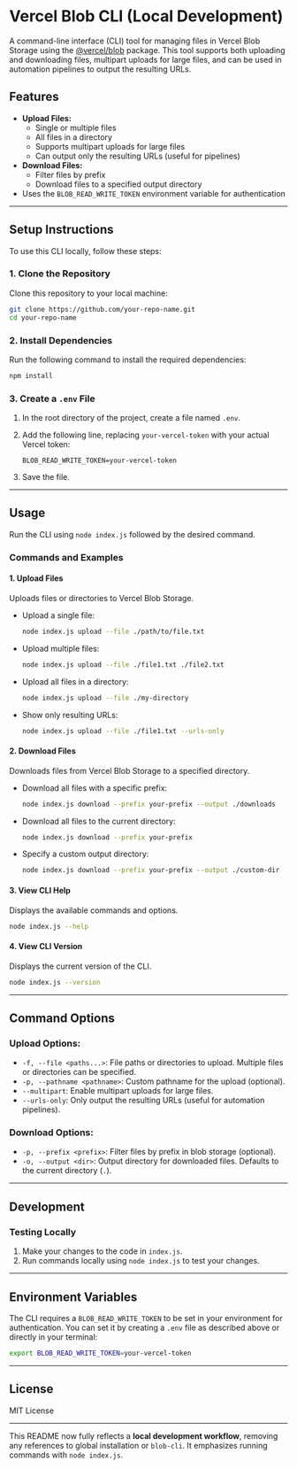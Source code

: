 # Vercel Blob CLI (Local Development)

A command-line interface (CLI) tool for managing files in Vercel Blob Storage using the [@vercel/blob](https://www.npmjs.com/package/@vercel/blob) package. This tool supports both uploading and downloading files, multipart uploads for large files, and can be used in automation pipelines to output the resulting URLs.

## Features

- **Upload Files:**
  - Single or multiple files
  - All files in a directory
  - Supports multipart uploads for large files
  - Can output only the resulting URLs (useful for pipelines)
- **Download Files:**
  - Filter files by prefix
  - Download files to a specified output directory
- Uses the `BLOB_READ_WRITE_TOKEN` environment variable for authentication

---

## Setup Instructions

To use this CLI locally, follow these steps:

### 1. Clone the Repository

Clone this repository to your local machine:

```bash
git clone https://github.com/your-repo-name.git
cd your-repo-name
```

### 2. Install Dependencies

Run the following command to install the required dependencies:

```bash
npm install
```

### 3. Create a `.env` File

1. In the root directory of the project, create a file named `.env`.
2. Add the following line, replacing `your-vercel-token` with your actual Vercel token:

   ```plaintext
   BLOB_READ_WRITE_TOKEN=your-vercel-token
   ```

3. Save the file.

---

## Usage

Run the CLI using `node index.js` followed by the desired command.

### Commands and Examples

#### 1. **Upload Files**

Uploads files or directories to Vercel Blob Storage.

- Upload a single file:
  ```bash
  node index.js upload --file ./path/to/file.txt
  ```

- Upload multiple files:
  ```bash
  node index.js upload --file ./file1.txt ./file2.txt
  ```

- Upload all files in a directory:
  ```bash
  node index.js upload --file ./my-directory
  ```

- Show only resulting URLs:
  ```bash
  node index.js upload --file ./file1.txt --urls-only
  ```

#### 2. **Download Files**

Downloads files from Vercel Blob Storage to a specified directory.

- Download all files with a specific prefix:
  ```bash
  node index.js download --prefix your-prefix --output ./downloads
  ```

- Download all files to the current directory:
  ```bash
  node index.js download --prefix your-prefix
  ```

- Specify a custom output directory:
  ```bash
  node index.js download --prefix your-prefix --output ./custom-dir
  ```

#### 3. **View CLI Help**

Displays the available commands and options.

```bash
node index.js --help
```

#### 4. **View CLI Version**

Displays the current version of the CLI.

```bash
node index.js --version
```

---

## Command Options

### Upload Options:
- `-f, --file <paths...>`: File paths or directories to upload. Multiple files or directories can be specified.
- `-p, --pathname <pathname>`: Custom pathname for the upload (optional).
- `--multipart`: Enable multipart uploads for large files.
- `--urls-only`: Only output the resulting URLs (useful for automation pipelines).

### Download Options:
- `-p, --prefix <prefix>`: Filter files by prefix in blob storage (optional).
- `-o, --output <dir>`: Output directory for downloaded files. Defaults to the current directory (`.`).

---

## Development

### Testing Locally

1. Make your changes to the code in `index.js`.
2. Run commands locally using `node index.js` to test your changes.

---

## Environment Variables

The CLI requires a `BLOB_READ_WRITE_TOKEN` to be set in your environment for authentication. You can set it by creating a `.env` file as described above or directly in your terminal:

```bash
export BLOB_READ_WRITE_TOKEN=your-vercel-token
```

---

## License

MIT License

---

This README now fully reflects a **local development workflow**, removing any references to global installation or `blob-cli`. It emphasizes running commands with `node index.js`.
